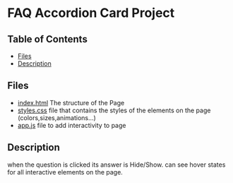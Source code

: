 # FAQ Accordion Card Project


## Table of Contents

* [Files](#files)
* [Description](#description)

## Files

* [index.html](index.html) The structure of the Page
* [styles.css](css/styles.css) file that contains the styles of the elements on the page (colors,sizes,animations...)
* [app.js](js/app.js) file to add interactivity to page

## Description

when the question is clicked its answer is Hide/Show. can see hover states for all interactive elements on the page.